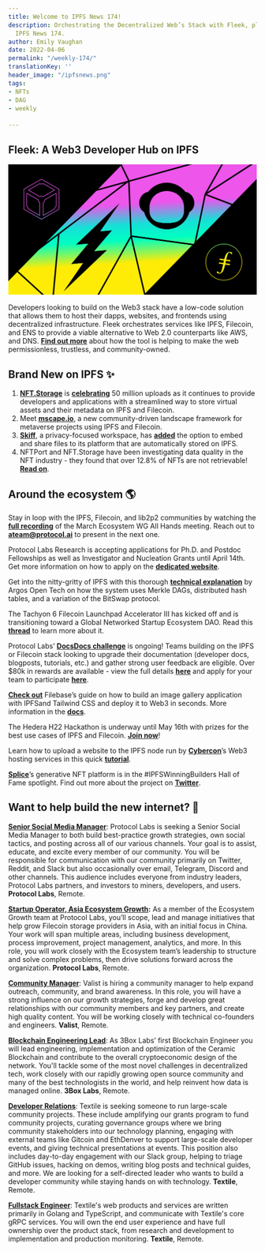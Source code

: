 ```yaml
---
title: Welcome to IPFS News 174!
description: Orchestrating the Decentralized Web’s Stack with Fleek, plus more in
  IPFS News 174.
author: Emily Vaughan
date: 2022-04-06
permalink: "/weekly-174/"
translationKey: ''
header_image: "/ipfsnews.png"
tags:
- NFTs
- DAG
- weekly

---
```

## **Fleek: A Web3 Developer Hub on IPFS**

![](../assets/ipfs-2022-03-24.png)

Developers looking to build on the Web3 stack have a low-code solution that allows them to host their dapps, websites, and frontends using decentralized infrastructure. Fleek orchestrates services like IPFS, Filecoin, and ENS to provide a viable alternative to Web 2.0 counterparts like AWS, and DNS. [**Find out more**](https://blog.ipfs.tech/2022-04-24-fleek/) about how the tool is helping to make the web permissionless, trustless, and community-owned.

## **Brand New on IPFS ✨**

1. [**NFT.Storage**](https://nft.storage/) is [**celebrating**](https://nft.storage/blog/post/2022-03-29-50M-uploads/) 50 million uploads as it continues to provide developers and applications with a streamlined way to store virtual assets and their metadata on IPFS and Filecoin.
2. Meet [**mscape.io**](https://mscape.io/), a new community-driven landscape framework for metaverse projects using IPFS and Filecoin.
3. [**Skiff**](https://www.skiff.org/), a privacy-focused workspace, has [**added**](https://twitter.com/skiffprivacy/status/1508494894775488514?s=20&t=NKUo--ndbWPpqmbDVtJAiQ) the option to embed and share files to its platform that are automatically stored on IPFS.
4. NFTPort and NFT.Storage have been investigating data quality in the NFT industry - they found that over 12.8% of NFTs are not retrievable! [**Read on**](https://nft.storage/blog/post/2022-04-04-missing-nfts/).

## **Around the ecosystem 🌎**

Stay in loop with the IPFS, Filecoin, and lib2p2 communities by watching the [**full recording**](https://www.youtube.com/watch?v=i2t_rOkiTcw) of the March Ecosystem WG All Hands meeting. Reach out to **ateam@protocol.ai** to present in the next one.  
  
Protocol Labs Research is accepting applications for Ph.D. and Postdoc Fellowships as well as Investigator and Nucleation Grants until April 14th. Get more information on how to apply on the [**dedicated website**](https://grants.protocol.ai/).  
  
Get into the nitty-gritty of IPFS with this thorough [**technical explanation**](https://www.youtube.com/watch?v=_Bgw86IszDU) by Argos Open Tech on how the system uses Merkle DAGs, distributed hash tables, and a variation of the BitSwap protocol.  
  
The Tachyon 6 Filecoin Launchpad Accelerator III has kicked off and is transitioning toward a Global Networked Startup Ecosystem DAO. Read this [**thread**](https://twitter.com/TachyonAccel/status/1511033209441726468?s=20&t=f1ydg-2VXozxIMy5USIuSA) to learn more about it.  
  
Protocol Labs’ [**DocsDocs challenge**](https://github.com/protocol/Network-Funding/blob/main/Documentation_challenge.md) is ongoing! Teams building on the IPFS or Filecoin stack looking to upgrade their documentation (developer docs, blogposts, tutorials, etc.) and gather strong user feedback are eligible. Over $80k in rewards are available - view the full details [**here**](https://github.com/protocol/Network-Funding/blob/main/Documentation_challenge.md) and apply for your team to participate [**here**](https://docs.google.com/forms/d/e/1FAIpQLSdmJki5UoaRMlrWDfxeVZYSw3CpfDT2pkGM8fS6cWl404bCnw/viewform?usp=sf_link).  
  
[**Check out**](https://twitter.com/Filebase/status/1508490413467914248?s=20&t=MmA1zpk5JelikuUupgGwiw) Filebase’s guide on how to build an image gallery application with IPFSand Tailwind CSS and deploy it to Web3 in seconds. More information in the [**docs**](https://docs.filebase.com/knowledge-base/web3-resources/web3-tutorials/tailwind-css-build-an-image-gallery-app-with-ipfs-and-tailwind-css).  
  
The Hedera H22 Hackathon is underway until May 16th with prizes for the best use cases of IPFS and Filecoin. [**Join now**](https://hedera22.devpost.com/)!  
  
Learn how to upload a website to the IPFS node run by [**Cybercon**](https://www.cybercon.com/)’s Web3 hosting services in this quick [**tutorial**](https://youtu.be/1YnInXG682U).  
  
[**Splice**](https://getsplice.io/#/)’s generative NFT platform is in the #IPFSWinningBuilders Hall of Fame spotlight. Find out more about the project on [**Twitter**](https://twitter.com/IPFS/status/1508952788583165957?s=20&t=MmA1zpk5JelikuUupgGwiw).

## **Want to help build the new internet? 💼**

[**Senior Social Media Manager**](https://boards.greenhouse.io/protocollabs/jobs/4282182004): Protocol Labs is seeking a Senior Social Media Manager to both build best-practice growth strategies, own social tactics, and posting across all of our various channels. Your goal is to assist, educate, and excite every member of our community. You will be responsible for communication with our community primarily on Twitter, Reddit, and Slack but also occasionally over email, Telegram, Discord and other channels. This audience includes everyone from industry leaders, Protocol Labs partners, and investors to miners, developers, and users. **Protocol Labs**, Remote.

[**Startup Operator, Asia Ecosystem Growth**](https://boards.greenhouse.io/protocollabs/jobs/4382529004)**:** As a member of the Ecosystem Growth team at Protocol Labs, you’ll scope, lead and manage initiatives that help grow Filecoin storage providers in Asia, with an initial focus in China. Your work will span multiple areas, including business development, process improvement, project management, analytics, and more. In this role, you will work closely with the Ecosystem team’s leadership to structure and solve complex problems, then drive solutions forward across the organization. **Protocol Labs**, Remote.

[**Community Manager**](https://valist.io/roles/community-manager.pdf): Valist is hiring a community manager to help expand outreach, community, and brand awareness. In this role, you will have a strong influence on our growth strategies, forge and develop great relationships with our community members and key partners, and create high quality content. You will be working closely with technical co-founders and engineers. **Valist**, Remote.

[**Blockchain Engineering Lead**](https://jobs.lever.co/3box/bdbda170-a119-4842-84e8-e208b94f4c52): As 3Box Labs’ first Blockchain Engineer you will lead engineering, implementation and optimization of the Ceramic Blockchain and contribute to the overall cryptoeconomic design of the network. You'll tackle some of the most novel challenges in decentralized tech, work closely with our rapidly growing open source community and many of the best technologists in the world, and help reinvent how data is managed online. **3Box Labs**, Remote.

[**Developer Relations**](https://boards.greenhouse.io/textileio/jobs/4075619004): Textile is seeking someone to run large-scale community projects. These include amplifying our grants program to fund community projects, curating governance groups where we bring community stakeholders into our technology planning, engaging with external teams like Gitcoin and EthDenver to support large-scale developer events, and giving technical presentations at events. This position also includes day-to-day engagement with our Slack group, helping to triage GitHub issues, hacking on demos, writing blog posts and technical guides, and more. We are looking for a self-directed leader who wants to build a developer community while staying hands on with technology. **Textile**, Remote.

[**Fullstack Engineer**](https://boards.greenhouse.io/textileio/jobs/4017984004): Textile's web products and services are written primarily in Golang and TypeScript, and communicate with Textile's core gRPC services. You will own the end user experience and have full ownership over the product stack, from research and development to implementation and production monitoring. **Textile**, Remote.